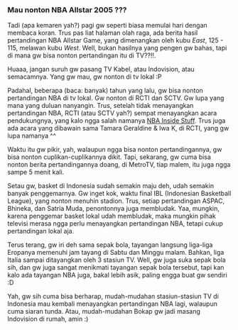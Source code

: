 ### Mau nonton NBA Allstar 2005 ???

Tadi (apa kemaren yah?) pagi gw seperti biasa memulai hari dengan membaca koran. Trus pas liat halaman olah raga, ada berita hasil pertandingan NBA Allstar Game, yang dimenangkan oleh kubu <i>East</i>, 125 - 115, melawan kubu <i>West</i>. Well, bukan hasilnya yang pengen gw bahas, tapi di mana gw bisa nonton pertandingan itu di TV??!!.

Huaaa, jangan suruh gw pasang TV Kabel, atau Indovision, atau semacamnya. Yang gw mau, gw nonton di tv lokal :P

<!-- readmore -->Padahal, beberapa (baca: banyak) tahun yang lalu, gw bisa nonton pertandingan NBA di tv lokal. Gw nonton di RCTI dan SCTV. Gw lupa yang mana yang duluan nanyangin. Trus, setelah tidak menayangkan pertandingan NBA, RCTI (atau SCTV yah?) sempat menayangkan acara pendukungnya, yang kalo ngga salah namanya <a href="http://www.nba.com/inside_stuff/">NBA Inside Stuff</a>. Trus juga ada acara yang dibawain sama Tamara Geraldine & Iwa K, di RCTI, yang gw lupa namanya ^^

Waktu itu gw pikir, yah, walaupun ngga bisa nonton pertandingannya, gw bisa nonton cuplikan-cuplikannya dikit. Tapi, sekarang, gw cuma bisa nonton berita pertandingannya doang, di MetroTV, tiap malem, itu juga ngga sampe 5 menit kali.

Setau gw, basket di Indonesia sudah semakin maju deh, udah semakin banyak penggemarnya. Gw inget kok, waktu final IBL (Indonesian Basketball League), yang nonton menuhin stadion. Trus, setiap pertandingan ASPAC, Bhineka, dan Satria Muda, penontonnya juga membludak. Yaa, mungkin, karena penggemar basket lokal udah membludak, maka mungkin pihak televisi merasa ngga perlu menayangkan pertandingan NBA, tetapi cukup pertandingan lokal aja.

Terus terang, gw iri deh sama sepak bola, tayangan langsung liga-liga Eropanya memenuhi jam tayang di Sabtu dan Minggu malam. Bahkan, liga Italia sampai ditayangkan oleh 3 stasiun TV. Well, gw juga suka sepak bola sih, dan gw juga sangat menikmati tayangan sepak bola tersebut, tapi kan kalo ada tayangan NBA juga, bakal lebih asik, paling engga buat gw sendiri :D

Yah, gw sih cuma bisa berharap, mudah-mudahan stasiun-stasiun TV di Indonesia mau kembali menayangkan pertandingan NBA lagi, walaupun cuma siaran tunda. Atau, mudah-mudahan Bokap gw jadi masang Indovision di rumah, amin :)

<!-- {"time": "2005-02-22 15:03:46", "title": "Mau nonton NBA Allstar 2005 ???"} -->
